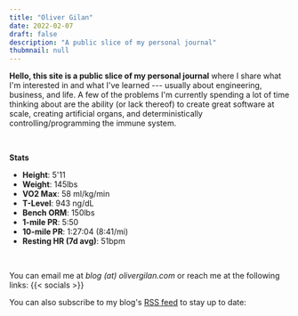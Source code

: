 ```yaml
---
title: "Oliver Gilan"
date: 2022-02-07
draft: false
description: "A public slice of my personal journal"
thubmnail: null
---
```


**Hello, this site is a public slice of my personal journal** where I share what I'm interested in and what I've learned --- usually about engineering, business, and life. A few of the problems I'm currently spending a lot of time thinking about are the ability (or lack thereof) to create great software at scale, creating artificial organs, and deterministically controlling/programming the immune system. 

<br>

**Stats**
- **Height**: 5'11
- **Weight**: 145lbs
- **VO2 Max**: 58 ml/kg/min
- **T-Level**: 943 ng/dL
- **Bench ORM**: 150lbs
- **1-mile PR**: 5:50
- **10-mile PR**: 1:27:04 (8:41/mi)
- **Resting HR (7d avg)**: 51bpm

<br>

You can email me at *blog (at) olivergilan.com* or reach me at the following links:
{{< socials >}}

You can also subscribe to my blog's <a href="blog/rss.xml" target="_blank">RSS feed</a> to stay up to date:

